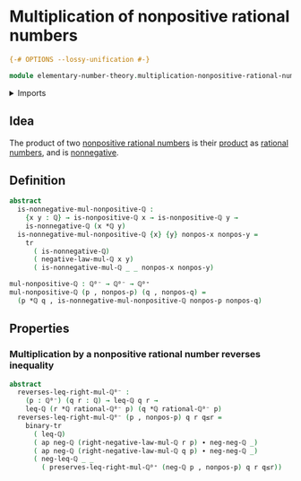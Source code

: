 # Multiplication of nonpositive rational numbers

```agda
{-# OPTIONS --lossy-unification #-}

module elementary-number-theory.multiplication-nonpositive-rational-numbers where
```

<details><summary>Imports</summary>

```agda
open import elementary-number-theory.inequality-rational-numbers
open import elementary-number-theory.multiplication-nonnegative-rational-numbers
open import elementary-number-theory.multiplication-rational-numbers
open import elementary-number-theory.nonnegative-rational-numbers
open import elementary-number-theory.nonpositive-rational-numbers
open import elementary-number-theory.rational-numbers

open import foundation.action-on-identifications-functions
open import foundation.binary-transport
open import foundation.dependent-pair-types
open import foundation.identity-types
open import foundation.transport-along-identifications
```

</details>

## Idea

The product of two
[nonpositive rational numbers](elementary-number-theory.nonpositive-rational-numbers.md)
is their [product](elementary-number-theory.multiplication-rational-numbers.md)
as [rational numbers](elementary-number-theory.rational-numbers.md), and is
[nonnegative](elementary-number-theory.nonnegative-rational-numbers.md).

## Definition

```agda
abstract
  is-nonnegative-mul-nonpositive-ℚ :
    {x y : ℚ} → is-nonpositive-ℚ x → is-nonpositive-ℚ y →
    is-nonnegative-ℚ (x *ℚ y)
  is-nonnegative-mul-nonpositive-ℚ {x} {y} nonpos-x nonpos-y =
    tr
      ( is-nonnegative-ℚ)
      ( negative-law-mul-ℚ x y)
      ( is-nonnegative-mul-ℚ _ _ nonpos-x nonpos-y)

mul-nonpositive-ℚ : ℚ⁰⁻ → ℚ⁰⁻ → ℚ⁰⁺
mul-nonpositive-ℚ (p , nonpos-p) (q , nonpos-q) =
  (p *ℚ q , is-nonnegative-mul-nonpositive-ℚ nonpos-p nonpos-q)
```

## Properties

### Multiplication by a nonpositive rational number reverses inequality

```agda
abstract
  reverses-leq-right-mul-ℚ⁰⁻ :
    (p : ℚ⁰⁻) (q r : ℚ) → leq-ℚ q r →
    leq-ℚ (r *ℚ rational-ℚ⁰⁻ p) (q *ℚ rational-ℚ⁰⁻ p)
  reverses-leq-right-mul-ℚ⁰⁻ (p , nonpos-p) q r q≤r =
    binary-tr
      ( leq-ℚ)
      ( ap neg-ℚ (right-negative-law-mul-ℚ r p) ∙ neg-neg-ℚ _)
      ( ap neg-ℚ (right-negative-law-mul-ℚ q p) ∙ neg-neg-ℚ _)
      ( neg-leq-ℚ _ _
        ( preserves-leq-right-mul-ℚ⁰⁺ (neg-ℚ p , nonpos-p) q r q≤r))
```

